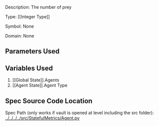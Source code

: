 Description: The number of prey

Type: [[Integer Type]]

Symbol: None

Domain: None

## Parameters Used

## Variables Used
1. [[Global State]].Agents
2. [[Agent State]].Agent Type


## Spec Source Code Location

Spec Path (only works if vault is opened at level including the src folder): [../../../../src/StatefulMetrics/Agent.py](../../../../src/StatefulMetrics/Agent.py)

